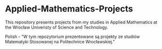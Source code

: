 # Applied-Mathematics-Projects
This repository presents projects from my studies in Applied Mathematics at the Wrocław Univeristy of Science and Technology.

Polish - "W tym repozytorium prezentowane są projekty ze studiów Matematyki Stosowanej na Politechnice Wrocławskiej."
